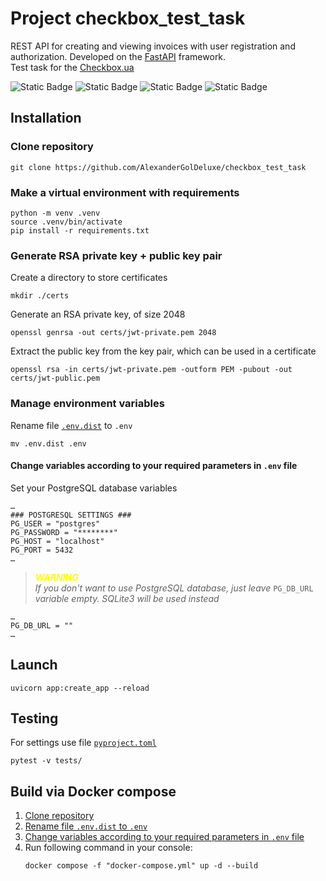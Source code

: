 # Project checkbox_test_task
REST API for creating and viewing invoices with user registration and authorization.
Developed on the [FastAPI](https://fastapi.tiangolo.com) framework.  
Test task for the [Checkbox.ua](https://checkbox.ua)

![Static Badge](https://img.shields.io/badge/Python-3.10+-blue?logo=python&logoColor=blue&labelColor=white)
![Static Badge](https://img.shields.io/badge/FastAPI-0.112.2-009485?logo=fastapi&labelColor=white)
![Static Badge](https://img.shields.io/badge/PostgreSQL-white?logo=postgresql)
![Static Badge](https://img.shields.io/badge/PyTest-8.3.2-009FE3?logo=pytest&labelColor=white)

## Installation

### Clone repository
```console
git clone https://github.com/AlexanderGolDeluxe/checkbox_test_task
```

### Make a virtual environment with requirements

```console
python -m venv .venv
source .venv/bin/activate
pip install -r requirements.txt
```

### Generate RSA private key + public key pair

Create a directory to store certificates
```console
mkdir ./certs
```

Generate an RSA private key, of size 2048
```shell
openssl genrsa -out certs/jwt-private.pem 2048
```

Extract the public key from the key pair, which can be used in a certificate
```shell
openssl rsa -in certs/jwt-private.pem -outform PEM -pubout -out certs/jwt-public.pem
```

### Manage environment variables

Rename file [`.env.dist`](/.env.dist) to `.env`
```console
mv .env.dist .env
```

#### Change variables according to your required parameters in `.env` file

Set your PostgreSQL database variables
```
…
### POSTGRESQL SETTINGS ###
PG_USER = "postgres"
PG_PASSWORD = "********"
PG_HOST = "localhost"
PG_PORT = 5432
…
```

> <span style="color:yellow">***WARNING***</span>  
*If you don't want to use PostgreSQL database, just leave* `PG_DB_URL` *variable empty. SQLite3 will be used instead*
```
…
PG_DB_URL = ""
…
```

## Launch

```console
uvicorn app:create_app --reload
```

## Testing

For settings use file [`pyproject.toml`](/pyproject.toml)
```console
pytest -v tests/
```

## Build via Docker compose

1. [Clone repository](#clone-repository)
2. [Rename file `.env.dist` to `.env`](#manage-environment-variables)
3. [Change variables according to your required parameters in `.env` file](#change-variables-according-to-your-required-parameters-in-env-file)
4.  Run following command in your console:
    ```console
    docker compose -f "docker-compose.yml" up -d --build
    ```
